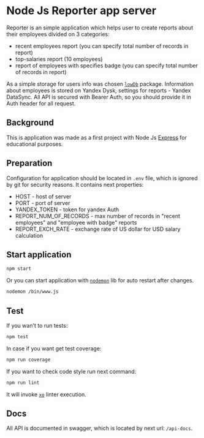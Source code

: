 # Node Js Reporter app server
Reporter is an simple application which helps user to create reports about their employees divided on 3 categories:
* recent employees report (you can specify total number of records in report)
* top-salaries report (10 employees) 
* report of employees with specifies badge (you can specify total number of records in report)

As a simple storage for users info was chosen [`lowDb`](https://github.com/typicode/lowdb) package. Information about employees is stored on Yandex Dysk, settings for reports - Yandex DataSync. 
All API is secured with Bearer Auth, so you should provide it in Auth header for all request.  

## Background
This is application was made as a first project with Node Js [Express](https://expressjs.com/) for educational purposes.

## Preparation
Configuration for application should be located in `.env` file, which is ignored by git for security reasons. It contains next properties:
* HOST - host of server
* PORT - port of server
* YANDEX_TOKEN - token for yandex Auth
* REPORT_NUM_OF_RECORDS - max number of records in "recent employees" and "employee with badge" reports
* REPORT_EXCH_RATE - exchange rate of US dollar for USD salary calculation

## Start application


```bash
npm start
```
Or you can start application with [`nodemon`](https://github.com/remy/nodemon) lib for auto restart after changes.
```bash
nodemon /bin/www.js
```
## Test
If you wan't to run tests:
```bash
npm test
```
In case if you want get test coverage:
```bash
npm run coverage
```
If you want to check code style run next command:
```bash
npm run lint
```
It will invoke [`xo`](https://github.com/xojs/xo) linter execution.

## Docs

All API is documented in swagger, which is located by next url: `/api-docs`.
